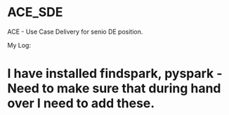 # ACE_SDE
ACE - Use Case Delivery for senio DE position.


My Log:

# I have installed findspark, pyspark - Need to make sure that during hand over I need to add these.
